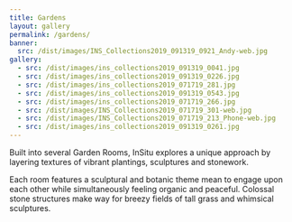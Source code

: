 ```yaml
---
title: Gardens
layout: gallery
permalink: /gardens/
banner:
  src: /dist/images/INS_Collections2019_091319_0921_Andy-web.jpg
gallery:
  - src: /dist/images/ins_collections2019_091319_0041.jpg
  - src: /dist/images/ins_collections2019_091319_0226.jpg
  - src: /dist/images/ins_collections2019_071719_281.jpg
  - src: /dist/images/ins_collections2019_091319_0543.jpg
  - src: /dist/images/ins_collections2019_071719_266.jpg
  - src: /dist/images/INS_Collections2019_071719_301-web.jpg
  - src: /dist/images/INS_Collections2019_071719_213_Phone-web.jpg
  - src: /dist/images/ins_collections2019_091319_0261.jpg
---
```

Built into several Garden Rooms, InSitu explores a unique approach by layering textures of vibrant plantings, sculptures and stonework. 

Each room features a sculptural and botanic theme mean to engage upon each other while simultaneously feeling organic and peaceful.  Colossal stone structures make way for breezy fields of tall grass and whimsical sculptures.

